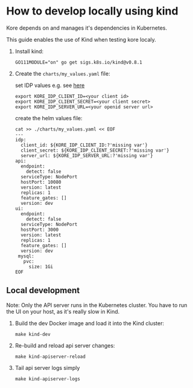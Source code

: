 # How to develop locally using kind

Kore depends on and manages it's dependencies in Kubernetes.

This guide enables the use of Kind when testing kore localy.

1. Install kind:

    ```
    GO111MODULE="on" go get sigs.k8s.io/kind@v0.8.1
    ```

1. Create the `charts/my_values.yaml` file:

    set IDP values e.g. see [here](local-quick-start.md#configure-auth0)
    ```
    export KORE_IDP_CLIENT_ID=<your client id>
    export KORE_IDP_CLIENT_SECRET=<your client secret>
    export KORE_IDP_SERVER_URL=<your openid server url>
    ```
    create the helm values file:
    ```
    cat >> ./charts/my_values.yaml << EOF
    ---
    idp:
      client_id: ${KORE_IDP_CLIENT_ID:?'missing var'}
      client_secret: ${KORE_IDP_CLIENT_SECRET:?'missing var'}
      server_url: ${KORE_IDP_SERVER_URL:?'missing var'}
    api:
      endpoint:
        detect: false
      serviceType: NodePort
      hostPort: 10080
      version: latest
      replicas: 1
      feature_gates: []
      version: dev
    ui:
      endpoint:
        detect: false
      serviceType: NodePort
      hostPort: 3000
      version: latest
      replicas: 1
      feature_gates: []
      version: dev
     mysql:
       pvc:
         size: 1Gi
    EOF
    ```

## Local development

Note: Only the API server runs in the Kubernetes cluster. You have to run the UI on your host, as it's really slow in Kind.

1. Build the dev Docker image and load it into the Kind cluster:

    ```
    make kind-dev
    ```

2. Re-build and reload api server changes:

   ```
   make kind-apiserver-reload
   ```

3. Tail api server logs simply

   ```
   make kind-apiserver-logs
   ```
